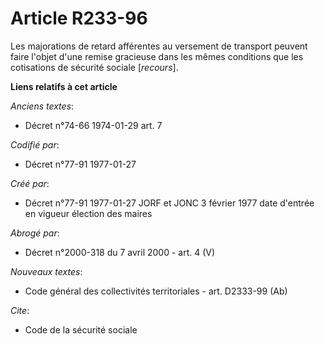 # Article R233-96

Les majorations de retard afférentes au versement de transport peuvent faire l'objet d'une remise gracieuse dans les mêmes
conditions que les cotisations de sécurité sociale [*recours*].

**Liens relatifs à cet article**

_Anciens textes_:

  - Décret n°74-66 1974-01-29 art. 7

_Codifié par_:

  - Décret n°77-91 1977-01-27

_Créé par_:

  - Décret n°77-91 1977-01-27 JORF et JONC 3 février 1977 date d'entrée en vigueur élection des maires

_Abrogé par_:

  - Décret n°2000-318 du 7 avril 2000 - art. 4 (V)

_Nouveaux textes_:

  - Code général des collectivités territoriales - art. D2333-99 (Ab)

_Cite_:

  - Code de la sécurité sociale
